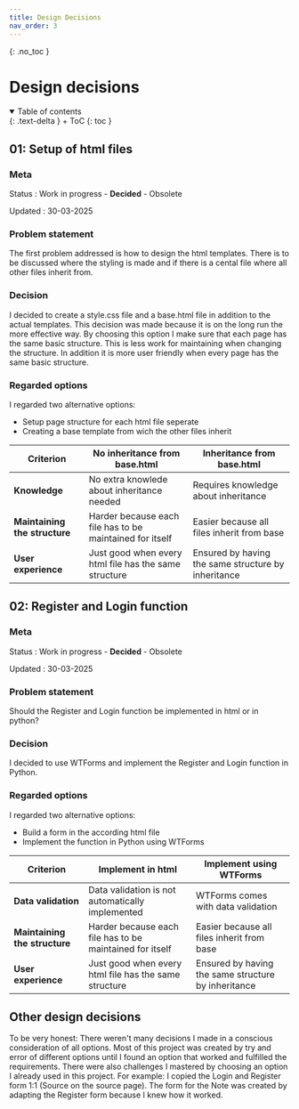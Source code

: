 ```yaml
---
title: Design Decisions
nav_order: 3
---
```


{: .no_toc }
# Design decisions

<details open markdown="block">
{: .text-delta }
<summary>Table of contents</summary>
+ ToC
{: toc }
</details>

## 01: Setup of html files

### Meta

Status
: Work in progress - **Decided** - Obsolete

Updated
: 30-03-2025

### Problem statement

The first problem addressed is how to design the html templates. There is to be discussed where the styling is made and if there is a cental file where all other files inherit from.

### Decision

I decided to create a style.css file and a base.html file in addition to the actual templates. This decision was made because it is on the long run the more effective way. By choosing this option I make sure that each page has the same basic structure. This is less work for maintaining when changing the structure. In addition it is more user friendly when every page has the same basic structure.

### Regarded options

I regarded two alternative options:

+ Setup page structure for each html file seperate
+ Creating a base template from wich the other files inherit

| Criterion | No inheritance from base.html | Inheritance from base.html |
| --- | --- | --- |
| **Knowledge** | No extra knowlede about inheritance needed | Requires knowledge about inheritance |
| **Maintaining the structure** | Harder because each file has to be maintained for itself | Easier because all files inherit from base |
| **User experience** | Just good when every html file has the same structure | Ensured by having the same structure by inheritance |

## 02: Register and Login function

### Meta

Status
: Work in progress - **Decided** - Obsolete

Updated
: 30-03-2025

### Problem statement

Should the Register and Login function be implemented in html or in python?

### Decision

I decided to use WTForms and implement the Register and Login function in Python.

### Regarded options

I regarded two alternative options:

+ Build a form in the according html file
+ Implement the function in Python using WTForms

| Criterion | Implement in html | Implement using WTForms |
| --- | --- | --- |
| **Data validation** | Data validation is not automatically implemented | WTForms comes with data validation |
| **Maintaining the structure** | Harder because each file has to be maintained for itself | Easier because all files inherit from base |
| **User experience** | Just good when every html file has the same structure | Ensured by having the same structure by inheritance |

## Other design decisions

To be very honest: There weren't many decisions I made in a conscious consideration of all options. Most of this project was created by try and error of different options until I found an option that worked and fulfilled the requirements. There were also challenges I mastered by choosing an option I already used in this project. For example: I copied the Login and Register form 1:1 (Source on the source page). The form for the Note was created by adapting the Register form because I knew how it worked. 